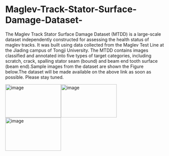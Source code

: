 # Maglev-Track-Stator-Surface-Damage-Dataset-
The Maglev Track Stator Surface Damage Dataset (MTDD) is a large-scale dataset independently constructed for assessing the health status of maglev tracks. It was built using data collected from the Maglev Test Line at the Jiading campus of Tongji University. The MTDD contains images classified and annotated into five types of target categories, including scratch, crack, spalling stator seam (bound) and beam end tooth surface (beam end).Sample images from the dataset are shown the Figure below.The dataset will be made available on the above link as soon as possible. Please stay tuned.

<img width="176" height="105" alt="image" src="https://github.com/user-attachments/assets/4ff26527-b151-4ddd-8b71-3b7b61dd8387" /><img width="176" height="105" alt="image" src="https://github.com/user-attachments/assets/df3899dc-befb-4202-a4ed-f1457ec745c4" /><img width="176" height="105" alt="image" src="https://github.com/user-attachments/assets/f1b31627-67c2-490a-be75-8f2d95e4fd1d" />




